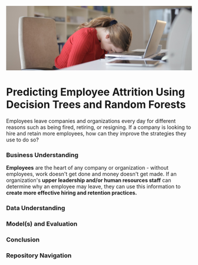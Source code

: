 ![Header](./Photos/employee_burnout_cropped.png)

# Predicting Employee Attrition Using Decision Trees and Random Forests
Employees leave companies and organizations every day for different reasons such as being fired, retiring, or resigning. If a company is looking to hire and retain more employees, how can they improve the strategies they use to do so?

### Business Understanding
**Employees** are the heart of any company or organization - without employees, work doesn't get done and money doesn't get made. If an organization's **upper leadership and/or human resources staff** can determine why an employee may leave, they can use this information to **create more effective hiring and retention practices.** 

### Data Understanding


### Model(s) and Evaluation

### Conclusion

### Repository Navigation
